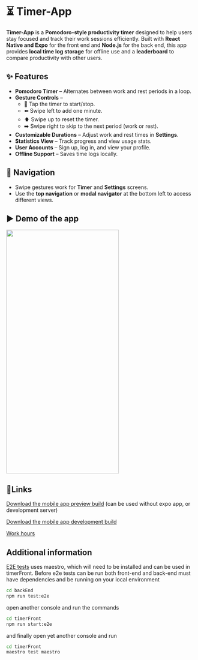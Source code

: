 # ⏳ Timer-App

**Timer-App** is a **Pomodoro-style productivity timer** designed to help users stay focused and track their work sessions efficiently. Built with **React Native and Expo** for the front end and **Node.js** for the back end, this app provides **local time log storage** for offline use and a **leaderboard** to compare productivity with other users.

## ✨ Features

-   **Pomodoro Timer** – Alternates between work and rest periods in a loop.
-   **Gesture Controls** –
    -   🏁 Tap the timer to start/stop.
    -   ⬅️ Swipe left to add one minute.
    -   ⬆️ Swipe up to reset the timer.
    -   ➡️ Swipe right to skip to the next period (work or rest).
-   **Customizable Durations** – Adjust work and rest times in **Settings**.
-   **Statistics View** – Track progress and view usage stats.
-   **User Accounts** – Sign up, log in, and view your profile.
-   **Offline Support** – Saves time logs locally.

## 📱 Navigation

-   Swipe gestures work for **Timer** and **Settings** screens.
-   Use the **top navigation** or **modal navigator** at the bottom left to access different views.

## ▶️ Demo of the app

<img src="https://github.com/aitoAarni/Timer-App/blob/main/appDemo.gif" width="300" height="650">

## 🔗Links

[Download the mobile app preview build](https://expo.dev/accounts/isovertti/projects/timerFront/builds/ae3bf7a2-9b79-4bd9-9602-c8c38d25e06a) (can be used without expo app, or development server)

[Download the mobile app development build](https://expo.dev/accounts/isovertti/projects/timerFront/builds/2486d5b7-d816-455c-abb2-0e7f27bdc92d)

[Work hours](hours.md)

## Additional information

[E2E tests](timerFront/maestro/) uses maestro, which will need to be installed and can be used in timerFront. Before e2e tests can be run both front-end and back-end must have dependencies and be running on your local environment

```bash
cd backEnd
npm run test:e2e
```

open another console and run the commands

```bash
cd timerFront
npm run start:e2e
```

and finally open yet another console and run

```bash
cd timerFront
maestro test maestro
```